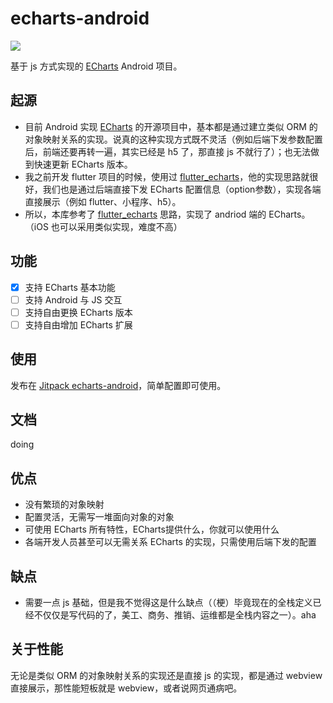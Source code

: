 # echarts-android
[![](https://jitpack.io/v/mcxinyu/echarts-android.svg)](https://jitpack.io/#mcxinyu/echarts-android)

基于 js 方式实现的 [ECharts](https://github.com/apache/echarts) Android 项目。

## 起源
- 目前 Android 实现 [ECharts](https://github.com/apache/echarts) 的开源项目中，基本都是通过建立类似 ORM 的对象映射关系的实现。说真的这种实现方式既不灵活（例如后端下发参数配置后，前端还要再转一遍，其实已经是 h5 了，那直接 js 不就行了）；也无法做到快速更新 ECharts 版本。
- 我之前开发 flutter 项目的时候，使用过 [flutter_echarts](https://github.com/entronad/flutter_echarts)，他的实现思路就很好，我们也是通过后端直接下发 ECharts 配置信息（option参数），实现各端直接展示（例如 flutter、小程序、h5）。
- 所以，本库参考了 [flutter_echarts](https://github.com/entronad/flutter_echarts) 思路，实现了 andriod 端的 ECharts。（iOS 也可以采用类似实现，难度不高）

## 功能
- [x] 支持 ECharts 基本功能
- [ ] 支持 Android 与 JS 交互
- [ ] 支持自由更换 ECharts 版本
- [ ] 支持自由增加 ECharts 扩展

## 使用
发布在 [Jitpack echarts-android](https://jitpack.io/#mcxinyu/echarts-android)，简单配置即可使用。

## 文档
doing

## 优点
- 没有繁琐的对象映射
- 配置灵活，无需写一堆面向对象的对象
- 可使用 ECharts 所有特性，ECharts提供什么，你就可以使用什么
- 各端开发人员甚至可以无需关系 ECharts 的实现，只需使用后端下发的配置

## 缺点
- 需要一点 js 基础，但是我不觉得这是什么缺点（（梗）毕竟现在的全栈定义已经不仅仅是写代码的了，美工、商务、推销、运维都是全栈内容之一）。aha

## 关于性能
无论是类似 ORM 的对象映射关系的实现还是直接 js 的实现，都是通过 webview 直接展示，那性能短板就是 webview，或者说网页通病吧。

